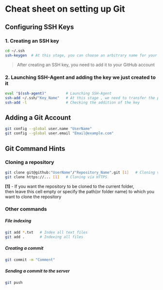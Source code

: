 # Cheat sheet on setting up Git

## Configuring SSH Keys
### 1. Creating an SSH key
```sh
cd ~/.ssh
ssh-keygen  # At this stage, you can choose an arbitrary name for your SSH key
```
> After creating an SSH key, you need to add it to your GitHub account

### 2. Launching SSH-Agent and adding the key we just created to it
```sh
eval "$(ssh-agent)"         # Launching SSH-Agent
ssh-add ~/.ssh/"Key_Name"   # At this stage , we need to transfer the private key to the agent ( without extension .pub)
ssh-add -l                  # Checking the addition of the key
```

## Adding a Git Account
```sh
git config --global user.name "UserName"
git config --global user.email "Email@example.com"
```


## Git Command Hints
### Cloning a repository
```sh
git clone git@github:"UserName"/"Repository_Name".git [1]	# Cloning via SSH
git clone https://... [1]	# Cloning via HTTPS
```
__[1]__ - If you want the repository to be cloned to the current folder,  
then leave this cell empty or specify the path(or folder name) to which you want to clone the repository

### Other commands
##### File indexing
```sh
git add *.txt   # Index all text files
git add .       # Indexing all files
```
##### Creating a commit
```sh
git commit -m "Comment"
```

##### Sending a commit to the server
```sh
git push
```
